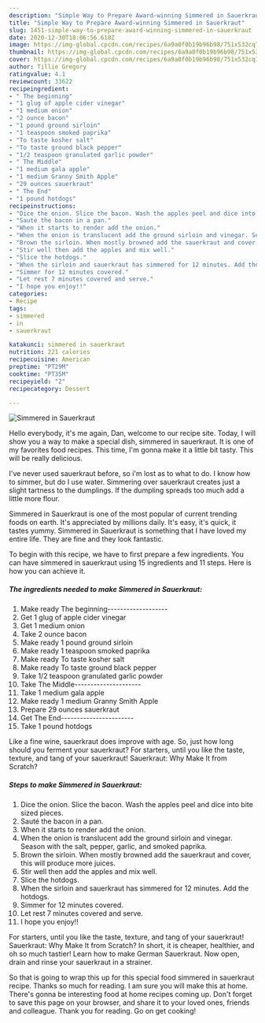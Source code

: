 ```yaml
---
description: "Simple Way to Prepare Award-winning Simmered in Sauerkraut"
title: "Simple Way to Prepare Award-winning Simmered in Sauerkraut"
slug: 1451-simple-way-to-prepare-award-winning-simmered-in-sauerkraut
date: 2020-12-30T18:06:56.618Z
image: https://img-global.cpcdn.com/recipes/6a9a0f0b19b96b98/751x532cq70/simmered-in-sauerkraut-recipe-main-photo.jpg
thumbnail: https://img-global.cpcdn.com/recipes/6a9a0f0b19b96b98/751x532cq70/simmered-in-sauerkraut-recipe-main-photo.jpg
cover: https://img-global.cpcdn.com/recipes/6a9a0f0b19b96b98/751x532cq70/simmered-in-sauerkraut-recipe-main-photo.jpg
author: Tillie Gregory
ratingvalue: 4.1
reviewcount: 33622
recipeingredient:
- " The beginning"
- "1 glug of apple cider vinegar"
- "1 medium onion"
- "2 ounce bacon"
- "1 pound ground sirloin"
- "1 teaspoon smoked paprika"
- "To taste kosher salt"
- "To taste ground black pepper"
- "1/2 teaspoon granulated garlic powder"
- " The Middle"
- "1 medium gala apple"
- "1 medium Granny Smith Apple"
- "29 ounces sauerkraut"
- " The End"
- "1 pound hotdogs"
recipeinstructions:
- "Dice the onion. Slice the bacon. Wash the apples peel and dice into bite sized pieces."
- "Sauté the bacon in a pan."
- "When it starts to render add the onion."
- "When the onion is translucent add the ground sirloin and vinegar. Season with the salt, pepper, garlic, and smoked paprika."
- "Brown the sirloin. When mostly browned add the sauerkraut and cover, this will produce more juices."
- "Stir well then add the apples and mix well."
- "Slice the hotdogs."
- "When the sirloin and sauerkraut has simmered for 12 minutes. Add the hotdogs."
- "Simmer for 12 minutes covered."
- "Let rest 7 minutes covered and serve."
- "I hope you enjoy!!"
categories:
- Recipe
tags:
- simmered
- in
- sauerkraut

katakunci: simmered in sauerkraut 
nutrition: 221 calories
recipecuisine: American
preptime: "PT29M"
cooktime: "PT35M"
recipeyield: "2"
recipecategory: Dessert

---
```



![Simmered in Sauerkraut](https://img-global.cpcdn.com/recipes/6a9a0f0b19b96b98/751x532cq70/simmered-in-sauerkraut-recipe-main-photo.jpg)

Hello everybody, it's me again, Dan, welcome to our recipe site. Today, I will show you a way to make a special dish, simmered in sauerkraut. It is one of my favorites food recipes. This time, I'm gonna make it a little bit tasty. This will be really delicious.

I&#39;ve never used sauerkraut before, so i&#39;m lost as to what to do. I know how to simmer, but do I use water. Simmering over sauerkraut creates just a slight tartness to the dumplings. If the dumpling spreads too much add a little more flour.

Simmered in Sauerkraut is one of the most popular of current trending foods on earth. It's appreciated by millions daily. It's easy, it's quick, it tastes yummy. Simmered in Sauerkraut is something that I have loved my entire life. They are fine and they look fantastic.


To begin with this recipe, we have to first prepare a few ingredients. You can have simmered in sauerkraut using 15 ingredients and 11 steps. Here is how you can achieve it.

<!--inarticleads1-->

##### The ingredients needed to make Simmered in Sauerkraut:

1. Make ready  The beginning-------------------
1. Get 1 glug of apple cider vinegar
1. Get 1 medium onion
1. Take 2 ounce bacon
1. Make ready 1 pound ground sirloin
1. Make ready 1 teaspoon smoked paprika
1. Make ready To taste kosher salt
1. Make ready To taste ground black pepper
1. Take 1/2 teaspoon granulated garlic powder
1. Take  The Middle---------------------
1. Take 1 medium gala apple
1. Make ready 1 medium Granny Smith Apple
1. Prepare 29 ounces sauerkraut
1. Get  The End-----------------------
1. Take 1 pound hotdogs


Like a fine wine, sauerkraut does improve with age. So, just how long should you ferment your sauerkraut? For starters, until you like the taste, texture, and tang of your sauerkraut! Sauerkraut: Why Make It from Scratch? 

<!--inarticleads2-->

##### Steps to make Simmered in Sauerkraut:

1. Dice the onion. Slice the bacon. Wash the apples peel and dice into bite sized pieces.
1. Sauté the bacon in a pan.
1. When it starts to render add the onion.
1. When the onion is translucent add the ground sirloin and vinegar. Season with the salt, pepper, garlic, and smoked paprika.
1. Brown the sirloin. When mostly browned add the sauerkraut and cover, this will produce more juices.
1. Stir well then add the apples and mix well.
1. Slice the hotdogs.
1. When the sirloin and sauerkraut has simmered for 12 minutes. Add the hotdogs.
1. Simmer for 12 minutes covered.
1. Let rest 7 minutes covered and serve.
1. I hope you enjoy!!


For starters, until you like the taste, texture, and tang of your sauerkraut! Sauerkraut: Why Make It from Scratch? In short, it is cheaper, healthier, and oh so much tastier! Learn how to make German Sauerkraut. Now open, drain and rinse your sauerkraut in a strainer. 

So that is going to wrap this up for this special food simmered in sauerkraut recipe. Thanks so much for reading. I am sure you will make this at home. There's gonna be interesting food at home recipes coming up. Don't forget to save this page on your browser, and share it to your loved ones, friends and colleague. Thank you for reading. Go on get cooking!
